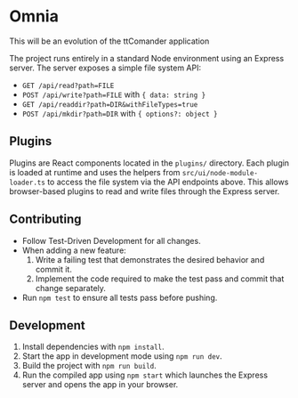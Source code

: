 # Omnia
This will be an evolution of the ttComander application

The project runs entirely in a standard Node environment using an Express server.
The server exposes a simple file system API:

- `GET /api/read?path=FILE`
- `POST /api/write?path=FILE` with `{ data: string }`
- `GET /api/readdir?path=DIR&withFileTypes=true`
- `POST /api/mkdir?path=DIR` with `{ options?: object }`

## Plugins

Plugins are React components located in the `plugins/` directory. Each plugin is
loaded at runtime and uses the helpers from `src/ui/node-module-loader.ts` to
access the file system via the API endpoints above. This allows browser-based
plugins to read and write files through the Express server.

## Contributing

- Follow Test-Driven Development for all changes.
- When adding a new feature:
  1. Write a failing test that demonstrates the desired behavior and commit it.
  2. Implement the code required to make the test pass and commit that change separately.
- Run `npm test` to ensure all tests pass before pushing.

## Development

1. Install dependencies with `npm install`.
2. Start the app in development mode using `npm run dev`.
3. Build the project with `npm run build`.
4. Run the compiled app using `npm start` which launches the Express server and opens the app in your browser.
